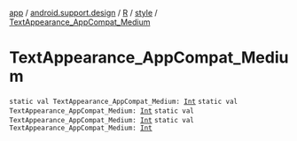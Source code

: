 [app](../../../index.md) / [android.support.design](../../index.md) / [R](../index.md) / [style](index.md) / [TextAppearance_AppCompat_Medium](.)

# TextAppearance_AppCompat_Medium

`static val TextAppearance_AppCompat_Medium: `[`Int`](https://kotlinlang.org/api/latest/jvm/stdlib/kotlin/-int/index.html)
`static val TextAppearance_AppCompat_Medium: `[`Int`](https://kotlinlang.org/api/latest/jvm/stdlib/kotlin/-int/index.html)
`static val TextAppearance_AppCompat_Medium: `[`Int`](https://kotlinlang.org/api/latest/jvm/stdlib/kotlin/-int/index.html)
`static val TextAppearance_AppCompat_Medium: `[`Int`](https://kotlinlang.org/api/latest/jvm/stdlib/kotlin/-int/index.html)